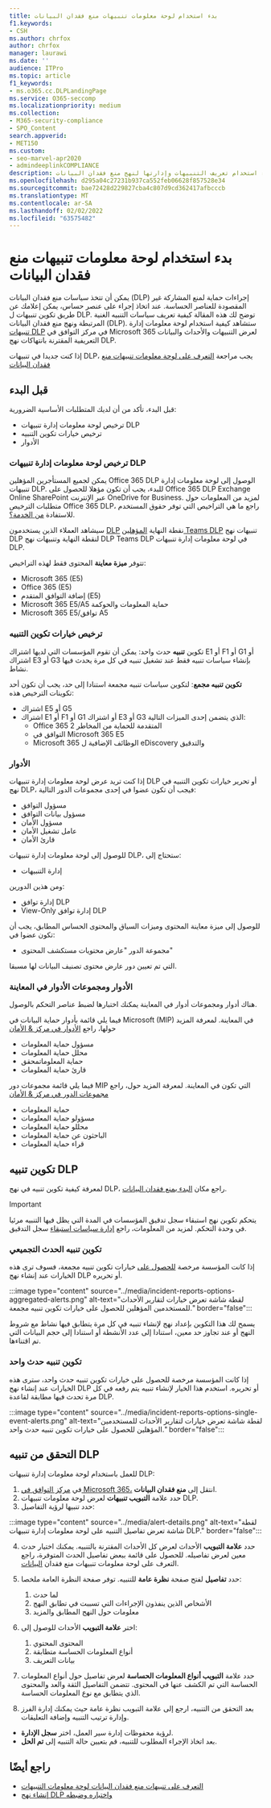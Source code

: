 ```yaml
---
title: بدء استخدام لوحة معلومات تنبيهات منع فقدان البيانات
f1.keywords:
- CSH
ms.author: chrfox
author: chrfox
manager: laurawi
ms.date: ''
audience: ITPro
ms.topic: article
f1_keywords:
- ms.o365.cc.DLPLandingPage
ms.service: O365-seccomp
ms.localizationpriority: medium
ms.collection:
- M365-security-compliance
- SPO_Content
search.appverid:
- MET150
ms.custom:
- seo-marvel-apr2020
- admindeeplinkCOMPLIANCE
description: بدء استخدام تعريف التنبيهات وإدارتها لنهج منع فقدان البيانات.
ms.openlocfilehash: d295a04c27231b937ca552feb06628f857528e34
ms.sourcegitcommit: bae72428d229827cba4c807d9cd362417afbcccb
ms.translationtype: MT
ms.contentlocale: ar-SA
ms.lasthandoff: 02/02/2022
ms.locfileid: "63575482"
---
```

# <a name="get-started-with-the-data-loss-prevention-alert-dashboard"></a>بدء استخدام لوحة معلومات تنبيهات منع فقدان البيانات

يمكن أن تتخذ سياسات منع فقدان البيانات (DLP) إجراءات حماية لمنع المشاركة غير المقصودة للعناصر الحساسة. عند اتخاذ إجراء على عنصر حساس، يمكن إعلامك عن طريق تكوين تنبيهات ل DLP. توضح لك هذه المقالة كيفية تعريف سياسات التنبيه الغنية المرتبطة ونهج منع فقدان البيانات (DLP). ستشاهد كيفية استخدام لوحة معلومات إدارة [تنبيهات DLP](https://compliance.microsoft.com/datalossprevention?viewid=dlpalerts) في مركز التوافق في Microsoft 365 لعرض التنبيهات والأحداث والبيانات التعريفية المقترنة بانتهاكات نهج DLP.<a href="https://go.microsoft.com/fwlink/p/?linkid=2077149" target="_blank"></a>

إذا كنت جديدا في تنبيهات DLP، يجب مراجعة [التعرف على لوحة معلومات تنبيهات منع فقدان البيانات](dlp-alerts-dashboard-learn.md)

## <a name="before-you-begin"></a>قبل البدء

قبل البدء، تأكد من أن لديك المتطلبات الأساسية الضرورية:

-   ترخيص لوحة معلومات إدارة تنبيهات DLP
-   ترخيص خيارات تكوين التنبيه
-   الأدوار

### <a name="licensing-for-the-dlp-alert-management-dashboard"></a>ترخيص لوحة معلومات إدارة تنبيهات DLP

يمكن لجميع المستأجرين المؤهلين Office 365 DLP الوصول إلى لوحة معلومات إدارة تنبيهات DLP. للبدء، يجب أن تكون مؤهلا للحصول على Office 365 DLP Exchange Online SharePoint عبر الإنترنت OneDrive for Business. لمزيد من المعلومات حول متطلبات الترخيص Office 365 DLP، راجع ما هي التراخيص التي توفر حقوق المستخدم للاستفادة [من الخدمة؟](/office365/servicedescriptions/microsoft-365-service-descriptions/microsoft-365-tenantlevel-services-licensing-guidance/microsoft-365-security-compliance-licensing-guidance#which-licenses-provide-the-rights-for-a-user-to-benefit-from-the-service-16).

سيشاهد العملاء الذين يستخدمون [DLP](endpoint-dlp-learn-about.md) نقطة النهاية [المؤهلين Teams DLP](dlp-microsoft-teams.md) تنبيهات نهج DLP لنقطة النهاية وتنبيهات نهج DLP Teams DLP في لوحة معلومات إدارة تنبيهات DLP.

تتوفر **ميزة معاينة** المحتوى فقط لهذه التراخيص:

- Microsoft 365 (E5)
- Office 365 (E5)
- إضافة التوافق المتقدم (E5)
- Microsoft 365 E5/A5 حماية المعلومات والحوكمة
- Microsoft 365 E5/توافق A5

### <a name="licensing-for-alert-configuration-options"></a>ترخيص خيارات تكوين التنبيه

تكوين **تنبيه** حدث واحد: يمكن أن تقوم المؤسسات التي لديها اشتراك E1 أو F1 أو G1 أو اشتراك E3 أو G3 بإنشاء سياسات تنبيه فقط عند تشغيل تنبيه في كل مرة يحدث فيها نشاط.

**تكوين تنبيه مجمع**: لتكوين سياسات تنبيه مجمعة استنادا إلى حد، يجب أن تكون أحد تكوينات الترخيص هذه:

- اشتراك E5 أو G5
- اشتراك E1 أو F1 أو G1 أو اشتراك E3 أو G3 الذي يتضمن إحدى الميزات التالية:
    - Office 365 المتقدمة للحماية من المخاطر 2
    - التوافق في Microsoft 365 E5
    - Microsoft 365 الوظائف الإضافية ل eDiscovery والتدقيق

### <a name="roles"></a>الأدوار

إذا كنت تريد عرض لوحة معلومات إدارة تنبيهات DLP أو تحرير خيارات تكوين التنبيه في نهج DLP، فيجب أن تكون عضوا في إحدى مجموعات الدور التالية:

- مسؤول التوافق
- مسؤول بيانات التوافق
- مسؤول الأمان
- عامل تشغيل الأمان
- قارئ الأمان

للوصول إلى لوحة معلومات إدارة تنبيهات DLP، ستحتاج إلى:

- إدارة التنبيهات

ومن هذين الدورين:

- إدارة توافق DLP
- View-Only إدارة توافق DLP

للوصول إلى ميزة معاينة المحتوى وميزات السياق والمحتوى الحساس المطابق، يجب أن تكون عضوا في:

- مجموعة الدور "عارض محتويات مستكشف المحتوى"

التي تم تعيين دور عارض محتوى تصنيف البيانات لها مسبقا.

### <a name="roles-and-role-groups-in-preview"></a>الأدوار ومجموعات الأدوار في المعاينة

هناك أدوار ومجموعات أدوار في المعاينة يمكنك اختبارها لضبط عناصر التحكم بالوصول.

فيما يلي قائمة بأدوار حماية البيانات في Microsoft (MIP) في المعاينة. لمعرفة المزيد حولها، راجع [الأدوار في مركز & الأمان](../security/office-365-security/permissions-in-the-security-and-compliance-center.md#roles-in-the-security--compliance-center)

- مسؤول حماية المعلومات
- محلل حماية المعلومات
- حماية المعلوماتمحقق
- قارئ حماية المعلومات

فيما يلي قائمة مجموعات دور MIP التي تكون في المعاينة. لمعرفة المزيد حول، راجع [مجموعات الدور في مركز & الأمان](../security/office-365-security/permissions-in-the-security-and-compliance-center.md#role-groups-in-the-security--compliance-center)

- حماية المعلومات
- مسؤولو حماية المعلومات
- محللو حماية المعلومات
- الباحثون عن حماية المعلومات
- قراء حماية المعلومات

## <a name="dlp-alert-configuration"></a>تكوين تنبيه DLP

لمعرفة كيفية تكوين تنبيه في نهج DLP، راجع مكان [البدء بمنع فقدان البيانات](create-test-tune-dlp-policy.md#where-to-start-with-data-loss-prevention).

> [!IMPORTANT]
> يتحكم تكوين نهج استبقاء سجل تدقيق المؤسسات في المدة التي يظل فيها التنبيه مرئيا في وحدة التحكم. لمزيد من المعلومات، راجع [إدارة سياسات استبقاء](audit-log-retention-policies.md#manage-audit-log-retention-policies) سجل التدقيق.

### <a name="aggregate-event-alert-configuration"></a>تكوين تنبيه الحدث التجميعي

إذا كانت المؤسسة مرخصة [للحصول على](#licensing-for-alert-configuration-options) خيارات تكوين تنبيه مجمعة، فسوف ترى هذه الخيارات عند إنشاء نهج DLP أو تحريره.

:::image type="content" source="../media/incident-reports-options-aggregated-alerts.png" alt-text="لقطة شاشة تعرض خيارات لتقارير الأحداث للمستخدمين المؤهلين للحصول على خيارات تكوين تنبيه مجمعة." border="false":::

يسمح لك هذا التكوين بإعداد نهج لإنشاء تنبيه في كل مرة يتطابق فيها نشاط مع شروط النهج أو عند تجاوز حد معين، استنادا إلى عدد الأنشطة أو استنادا إلى حجم البيانات التي تم اقتناءها.

### <a name="single-event-alert-configuration"></a>تكوين تنبيه حدث واحد

إذا كانت المؤسسة مرخصة للحصول [](#licensing-for-alert-configuration-options)على خيارات تكوين تنبيه حدث واحد، سترى هذه الخيارات عند إنشاء نهج DLP أو تحريره. استخدم هذا الخيار لإنشاء تنبيه يتم رفعه في كل مرة تحدث فيها مطابقة لقاعدة DLP.

:::image type="content" source="../media/incident-reports-options-single-event-alerts.png" alt-text="لقطة شاشة تعرض خيارات لتقارير الأحداث للمستخدمين المؤهلين للحصول على خيارات تكوين تنبيه حدث واحد." border="false":::

## <a name="investigate-a-dlp-alert"></a>التحقق من تنبيه DLP

للعمل باستخدام لوحة معلومات إدارة تنبيهات DLP:

1. في <a href="https://go.microsoft.com/fwlink/p/?linkid=2077149" target="_blank">مركز التوافق في Microsoft 365،</a> انتقل إلى **منع فقدان البيانات**.
2. حدد علامة **التبويب تنبيهات** لعرض لوحة معلومات تنبيهات DLP.
3. حدد تنبيها لرؤية التفاصيل:

:::image type="content" source="../media/alert-details.png" alt-text="لقطة شاشة تعرض تفاصيل التنبيه على لوحة معلومات إدارة تنبيهات DLP." border="false":::

4. حدد **علامة التبويب** الأحداث لعرض كل الأحداث المقترنة بالتنبيه. يمكنك اختيار حدث معين لعرض تفاصيله. للحصول على قائمة ببعض تفاصيل الحدث المتوفرة، راجع التعرف على لوحة معلومات تنبيهات منع فقدان [البيانات](dlp-alerts-dashboard-learn.md).
5. حدد **تفاصيل** لفتح صفحة **نظرة عامة** للتنبيه. توفر صفحة النظرة العامة ملخصا:
    1. لما حدث
    1. الأشخاص الذين ينفذون الإجراءات التي تسببت في تطابق النهج
    1. معلومات حول النهج المطابق والمزيد 

6. اختر **علامة التبويب** الأحداث للوصول إلى:
    1. المحتوى المحتوي
    1. أنواع المعلومات الحساسة متطابقة
    1. بيانات التعريف

7. حدد علامة **التبويب أنواع المعلومات الحساسة** لعرض تفاصيل حول أنواع المعلومات الحساسة التي تم الكشف عنها في المحتوى. تتضمن التفاصيل الثقة والعد والمحتوى الذي يتطابق مع نوع المعلومات الحساسة.

8. بعد التحقق من التنبيه، ارجع إلى علامة  التبويب نظرة عامة حيث يمكنك إدارة الفرز وإدارة ترتيب التنبيه وإضافة التعليقات.

- لرؤية محفوظات إدارة سير العمل، اختر **سجل الإدارة**.
- بعد اتخاذ الإجراء المطلوب للتنبيه، قم بتعيين حالة التنبيه إلى **تم الحل**.

## <a name="see-also"></a>راجع أيضًا

- [التعرف على تنبيهات منع فقدان البيانات لوحة معلومات التنبيهات](dlp-alerts-dashboard-learn.md)
- [إنشاء نهج DLP واختباره وضبطه](create-test-tune-dlp-policy.md)

